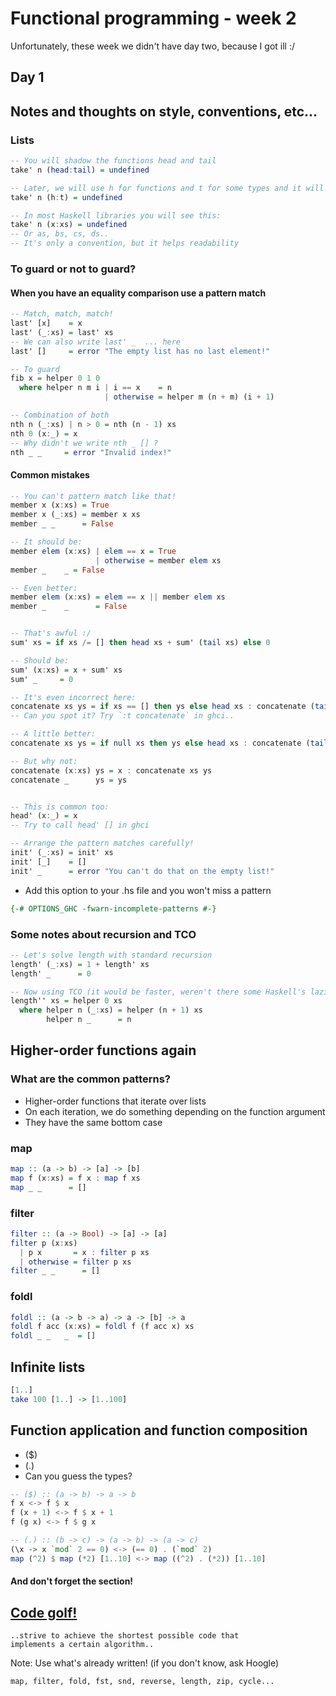 # Functional programming - week 2
Unfortunately, these week we didn't have day two, because I got ill :/

## Day 1
 
## Notes and thoughts on style, conventions, etc...

### Lists
```haskell
-- You will shadow the functions head and tail
take' n (head:tail) = undefined

-- Later, we will use h for functions and t for some types and it will get confused
take' n (h:t) = undefined

-- In most Haskell libraries you will see this:
take' n (x:xs) = undefined
-- Or as, bs, cs, ds..
-- It's only a convention, but it helps readability
```

### To guard or not to guard?

#### When you have an equality comparison use a pattern match
```haskell
-- Match, match, match!
last' [x]    = x
last' (_:xs) = last' xs
-- We can also write last' _  ... here
last' []     = error "The empty list has no last element!"

-- To guard
fib x = helper 0 1 0
  where helper n m i | i == x    = n
                     | otherwise = helper m (n + m) (i + 1)

-- Combination of both
nth n (_:xs) | n > 0 = nth (n - 1) xs
nth 0 (x:_) = x
-- Why didn't we write nth _ [] ?
nth _ _     = error "Invalid index!"
```

#### Common mistakes
```haskell
-- You can't pattern match like that!
member x (x:xs) = True
member x (_:xs) = member x xs
member _ _      = False

-- It should be:
member elem (x:xs) | elem == x = True
                   | otherwise = member elem xs
member _    _ = False

-- Even better:
member elem (x:xs) = elem == x || member elem xs
member _    _      = False


-- That's awful :/
sum' xs = if xs /= [] then head xs + sum' (tail xs) else 0

-- Should be:
sum' (x:xs) = x + sum' xs
sum' _     = 0

-- It's even incorrect here:
concatenate xs ys = if xs == [] then ys else head xs : concatenate (tail xs) ys
-- Can you spot it? Try `:t concatenate` in ghci..

-- A little better:
concatenate xs ys = if null xs then ys else head xs : concatenate (tail xs) ys

-- But why not:
concatenate (x:xs) ys = x : concatenate xs ys
concatenate _      ys = ys


-- This is common too:
head' (x:_) = x
-- Try to call head' [] in ghci

-- Arrange the pattern matches carefully!
init' (_:xs) = init' xs
init' [_]    = []
init' _      = error "You can't do that on the empty list!"
```

* Add this option to your .hs file and you won't miss a pattern

```haskell
{-# OPTIONS_GHC -fwarn-incomplete-patterns #-}
```

### Some notes about recursion and TCO

```haskell
-- Let's solve length with standard recursion
length' (_:xs) = 1 + length' xs
length' _      = 0

-- Now using TCO (it would be faster, weren't there some Haskell's laziness peculiarities)
length'' xs = helper 0 xs
  where helper n (_:xs) = helper (n + 1) xs
        helper n _      = n
```

## Higher-order functions again

### What are the common patterns?
* Higher-order functions that iterate over lists
* On each iteration, we do something depending on the function argument
* They have the same bottom case

### map
```haskell
map :: (a -> b) -> [a] -> [b]
map f (x:xs) = f x : map f xs
map _ _      = []
```

### filter
```haskell
filter :: (a -> Bool) -> [a] -> [a]
filter p (x:xs)
  | p x       = x : filter p xs
  | otherwise = filter p xs
filter _ _      = []
```

### foldl
```haskell
foldl :: (a -> b -> a) -> a -> [b] -> a
foldl f acc (x:xs) = foldl f (f acc x) xs
foldl _ _   _  = []
```

## Infinite lists
```haskell
[1..]
take 100 [1..] -> [1..100]
```

## Function application and function composition
* ($)
* (.)
* Can you guess the types?

```haskell
-- ($) :: (a -> b) -> a -> b
f x <-> f $ x
f (x + 1) <-> f $ x + 1
f (g x) <-> f $ g x

-- (.) :: (b -> c) -> (a -> b) -> (a -> c)
(\x -> x `mod` 2 == 0) <-> (== 0) . (`mod` 2)
map (^2) $ map (*2) [1..10] <-> map ((^2) . (*2)) [1..10]
```

#### And don't forget the section!
## [Code golf!](2-CodeGolfing/README.md#01-map-as-foldl?)
```
..strive to achieve the shortest possible code that
implements a certain algorithm..
```
Note: Use what's already written! (if you don't know, ask Hoogle)

`map, filter, fold, fst, snd, reverse, length, zip, cycle...`
